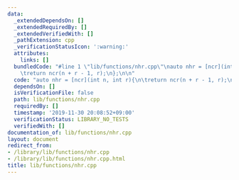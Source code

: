 ```yaml
---
data:
  _extendedDependsOn: []
  _extendedRequiredBy: []
  _extendedVerifiedWith: []
  _pathExtension: cpp
  _verificationStatusIcon: ':warning:'
  attributes:
    links: []
  bundledCode: "#line 1 \"lib/functions/nhr.cpp\"\nauto nhr = [ncr](int n, int r){\n\
    \treturn ncr(n + r - 1, r);\n};\n\n"
  code: "auto nhr = [ncr](int n, int r){\n\treturn ncr(n + r - 1, r);\n};\n\n"
  dependsOn: []
  isVerificationFile: false
  path: lib/functions/nhr.cpp
  requiredBy: []
  timestamp: '2019-11-30 20:08:52+09:00'
  verificationStatus: LIBRARY_NO_TESTS
  verifiedWith: []
documentation_of: lib/functions/nhr.cpp
layout: document
redirect_from:
- /library/lib/functions/nhr.cpp
- /library/lib/functions/nhr.cpp.html
title: lib/functions/nhr.cpp
---
```

